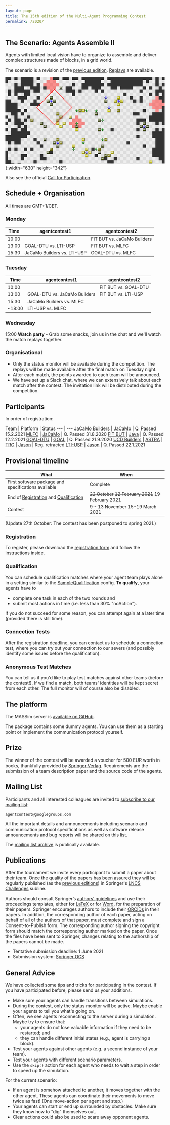 ```yaml
---
layout: page
title: The 15th edition of the Multi-Agent Programming Contest
permalink: /2020/
---
```


The Scenario: Agents Assemble II
--------------------------------

Agents with limited local vision have to organize to assemble and deliver
complex structures made of blocks, in a grid world.

The scenario is a revision of the [previous edition](/2019/).
[Replays](/2019/#replays) are available.

![Agents Assemble](/2019/banner.png){:width="630" height="342"}

Also see the official [Call for Participation](cfp.txt).

Schedule + Organisation
-----------------------

All times are GMT+1/CET.

### Monday

Time | agentcontest1 | agentcontest2
--- | --- | ---
10:00 | | FIT BUT vs. JaCaMo Builders
13:00 | GOAL-DTU vs. LTI-USP | FIT BUT vs. MLFC
15:30 | JaCaMo Builders vs. LTI-USP | GOAL-DTU vs. MLFC

### Tuesday

Time | agentcontest1 | agentcontest2
--- | --- | ---
10:00 | | FIT BUT vs. GOAL-DTU
13:00 | GOAL-DTU vs. JaCaMo Builders | FIT BUT vs. LTI-USP
15:30 | JaCaMo Builders vs. MLFC |
~18:00 | LTI-USP vs. MLFC |

### Wednesday

15:00 **Watch party** - Grab some snacks, join us in the chat and we'll watch the match replays together.

### Organisational

- Only the status monitor will be available during the competition. The replays will be made available after the final match on Tuesday night.
- After each match, the points awarded to each team will be announced.
- We have set up a Slack chat, where we can extensively talk about each match after the contest. The invitation link will be distributed during the competition.


Participants
------------

In order of registration:

Team | Platform | Status
--- | ---
[JaCaMo Builders](registrations/JaCaMo_Builders.pdf) | [JaCaMo](http://jacamo.sourceforge.net/) | Q. Passed 15.2.2021
[MLFC](registrations/MLFC.pdf) | [JaCaMo](http://jacamo.sourceforge.net/) | Q. Passed 31.8.2020
[FIT BUT](registrations/FIT_BUT.pdf) | [Java](https://www.java.com/) | Q. Passed 12.2.2021
[GOAL-DTU](registrations/GOAL-DTU.pdf) | [GOAL](https://goalapl.atlassian.net/wiki/) | Q. Passed 21.9.2020
[UCD Builders](registrations/UCD_Builders.pdf) | [ASTRA](http://astralanguage.com/) |
[TRG](registrations/TRG.pdf) | [Jason](http://jason.sourceforge.net/wp/) | Reg. retracted
[LTI-USP](registrations/LTI-USP.pdf) | [Jason](http://jason.sourceforge.net/wp/) | Q. Passed 22.1.2021

Provisional timeline
--------------------

What | When
--- | ---
First software package and specifications available | Complete
End of [Registration](#registration) and [Qualification](#qualification) | <del>22 October</del> <del>12 February 2021</del> 19 February 2021
Contest | <del>9 - 13 November</del> 15-19 March 2021

(Update 27th October: The contest has been postponed to spring 2021.)

### Registration

To register, please download the [registration form](registration.tex) and follow the instructions inside.

### Qualification

You can schedule qualification matches where your agent team plays alone in a setting similar to the [SampleQualification](https://github.com/agentcontest/massim_2020/commit/16ef714f408e16984fd0b07a182434dbbe9739e1) config.
**To qualify**, your agents have to
- complete one task in each of the two rounds and
- submit most actions in time (i.e. less than 30% "noAction").

If you do not succeed for some reason, you can attempt again at a later time (provided there is still time).

### Connection Tests

After the registration deadline, you can contact us to schedule a connection test, where you can try out your connection to our severs (and possibly identify some issues before the qualification).

### Anonymous Test Matches

You can tell us if you'd like to play test matches against other teams (before the contest!). If we find a match, both teams' identities will be kept secret from each other. The full monitor will of course also be disabled.

The platform
------------

The MASSim server is [available on GitHub](https://github.com/agentcontest/massim_2020).

The package contains some dummy agents. You can use them as a starting
point or implement the communication protocol yourself.

Prize
-----

The winner of the contest will be awarded a voucher for 500 EUR worth in books,
thankfully provided by [Springer Verlag](https://www.springer.com).
Requirements are the submission of a team description paper and the source code
of the agents.

Mailing List
------------

Participants and all interested colleagues are invited to
[subscribe to our mailing list](https://groups.google.com/forum/#!forum/agentcontest):

```
agentcontest@googlegroups.com
```

All the important details and announcements including scenario and
communication protocol specifications as well as software release announcements
and bug reports will be shared on this list.

The [mailing list archive](https://groups.google.com/forum/#!forum/agentcontest)
is publically available.

Publications
------------

After the tournament we invite every participant to submit a paper about their
team. Once the quality of the papers has been assured they will be regularly
published (as the [previous editions](https://link.springer.com/conference/mapc)) in Springer's [LNCS Challenges](https://www.springer.com/series/16528) subline.

Authors should consult Springer’s [authors’ guidelines](ftp://ftp.springernature.com/cs-proceeding/svproc/guidelines/Springer_Guidelines_for_Authors_of_Proceedings.pdf) and use their proceedings templates, either for [LaTeX](ftp://ftp.springernature.com/cs-proceeding/llncs/llncs2e.zip) or for [Word](ftp://ftp.springernature.com/cs-proceeding/llncs/word/splnproc1703.zip), for the preparation of their papers. Springer encourages authors to include their [ORCIDs](https://www.springer.com/gp/authors-editors/orcid?wt_mc=Other.Other.1.AUT642.ORCID+proceedings+pilot+2017&utm_medium=other&utm_source=other&utm_content=8232017&utm_campaign=1_barz01_orcid+proceedings+pilot+2017) in their papers. In addition, the corresponding author of each paper, acting on behalf of all of the authors of that paper, must complete and sign a Consent-to-Publish form. The corresponding author signing the copyright form should match the corresponding author marked on the paper. Once the files have been sent to Springer, changes relating to the authorship of the papers cannot be made.

- Tentative submission deadline: 1 June 2021
- Submission system: [Springer OCS](https://ocs.springer.com/ocs/en/home/MAPC2020)

General Advice
--------------

We have collected some tips and tricks for participating in the contest. If you have participated before, please send us your additions.

- Make sure your agents can handle transitions between simulations.
- During the contest, only the status monitor will be active. Maybe enable your agents to tell you what's going on.
- Often, we see agents reconnecting to the server during a simulation. Maybe try to ensure that:
    - your agents do not lose valuable information if they need to be restarted; and
    - they can handle different initial states (e.g., agent is carrying a block).
- Test your agents against other agents (e.g. a second instance of your team).
- Test your agents with different scenario parameters.
- Use the `skip()` action for each agent who needs to wait a step in order to speed up the simulation.

For the current scenario:

- If an agent is somehow attached to another, it moves together with the other agent. These agents can coordinate their movements to move twice as fast! (One move-action per agent and step.)
- Your agents can start or end up surrounded by obstacles. Make sure they know how to "dig" themselves out.
- Clear actions could also be used to scare away opponent agents.
